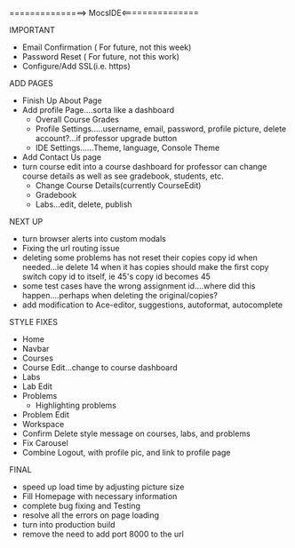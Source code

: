 ===============> MocsIDE<===============

IMPORTANT
* Email Confirmation ( For future, not this week)
* Password Reset ( For future, not this work)
* Configure/Add SSL(i.e. https)


ADD PAGES
* Finish Up About Page
* Add profile Page....sorta like a dashboard
    * Overall Course Grades
    * Profile Settings.....username, email, password, profile picture, delete account?...if professor upgrade button 
    * IDE Settings......Theme, language, Console Theme
* Add Contact Us page
* turn course edit into a course dashboard for professor can change course details as well as see gradebook, students, etc.
    * Change Course Details(currently CourseEdit)
    * Gradebook
    * Labs...edit, delete, publish


NEXT UP
* turn browser alerts into custom modals
* Fixing the url routing issue
* deleting some problems has not reset their copies copy id when needed...ie delete 14 when it has copies should make the first copy switch copy id to itself, ie 45's copy id becomes 45
* some test cases have the wrong assignment id....where did this happen....perhaps when deleting the original/copies?
* add modification to Ace-editor, suggestions, autoformat, autocomplete



STYLE FIXES
* Home
* Navbar
* Courses
* Course Edit...change to course dashboard
* Labs
* Lab Edit
* Problems
    * Highlighting problems
* Problem Edit
* Workspace
* Confirm Delete style message on courses, labs, and problems
* Fix Carousel
* Combine Logout, with profile pic, and link to profile page



FINAL
* speed up load time by adjusting picture size
* Fill Homepage with necessary information
* complete bug fixing and Testing
* resolve all the errors on page loading
* turn into production build
* remove the need to add port 8000 to the url